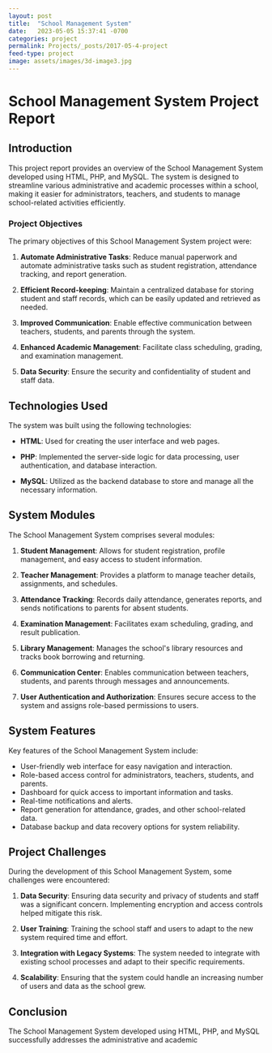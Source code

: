 ```yaml
---
layout: post
title:  "School Management System"
date:   2023-05-05 15:37:41 -0700
categories: project
permalink: Projects/_posts/2017-05-4-project
feed-type: project
image: assets/images/3d-image3.jpg
---
```

# School Management System Project Report

## Introduction

This project report provides an overview of the School Management System developed using HTML, PHP, and MySQL. The system is designed to streamline various administrative and academic processes within a school, making it easier for administrators, teachers, and students to manage school-related activities efficiently.

### Project Objectives

The primary objectives of this School Management System project were:

1. **Automate Administrative Tasks**: Reduce manual paperwork and automate administrative tasks such as student registration, attendance tracking, and report generation.

2. **Efficient Record-keeping**: Maintain a centralized database for storing student and staff records, which can be easily updated and retrieved as needed.

3. **Improved Communication**: Enable effective communication between teachers, students, and parents through the system.

4. **Enhanced Academic Management**: Facilitate class scheduling, grading, and examination management.

5. **Data Security**: Ensure the security and confidentiality of student and staff data.

## Technologies Used

The system was built using the following technologies:

- **HTML**: Used for creating the user interface and web pages.

- **PHP**: Implemented the server-side logic for data processing, user authentication, and database interaction.

- **MySQL**: Utilized as the backend database to store and manage all the necessary information.

## System Modules

The School Management System comprises several modules:

1. **Student Management**: Allows for student registration, profile management, and easy access to student information.

2. **Teacher Management**: Provides a platform to manage teacher details, assignments, and schedules.

3. **Attendance Tracking**: Records daily attendance, generates reports, and sends notifications to parents for absent students.

4. **Examination Management**: Facilitates exam scheduling, grading, and result publication.

5. **Library Management**: Manages the school's library resources and tracks book borrowing and returning.

6. **Communication Center**: Enables communication between teachers, students, and parents through messages and announcements.

7. **User Authentication and Authorization**: Ensures secure access to the system and assigns role-based permissions to users.

## System Features

Key features of the School Management System include:

- User-friendly web interface for easy navigation and interaction.
- Role-based access control for administrators, teachers, students, and parents.
- Dashboard for quick access to important information and tasks.
- Real-time notifications and alerts.
- Report generation for attendance, grades, and other school-related data.
- Database backup and data recovery options for system reliability.

## Project Challenges

During the development of this School Management System, some challenges were encountered:

1. **Data Security**: Ensuring data security and privacy of students and staff was a significant concern. Implementing encryption and access controls helped mitigate this risk.

2. **User Training**: Training the school staff and users to adapt to the new system required time and effort.

3. **Integration with Legacy Systems**: The system needed to integrate with existing school processes and adapt to their specific requirements.

4. **Scalability**: Ensuring that the system could handle an increasing number of users and data as the school grew.

## Conclusion

The School Management System developed using HTML, PHP, and MySQL successfully addresses the administrative and academic
